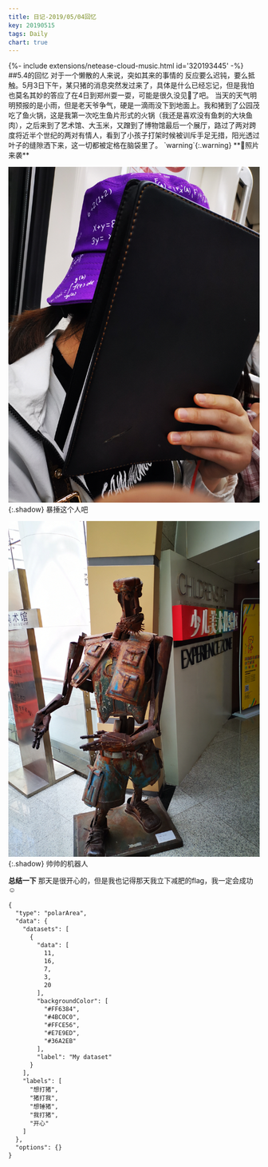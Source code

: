 ```yaml
---
title: 日记-2019/05/04回忆
key: 20190515
tags: Daily
chart: true
---
```

<div>{%- include extensions/netease-cloud-music.html id='320193445' -%}</div>
##5.4的回忆
       对于一个懒散的人来说，突如其来的事情的 反应要么迟钝，要么抵触。5月3日下午，某只猪的消息突然发过来了，具体是什么已经忘记，但是我怕也莫名其妙的答应了在4日到郑州耍一耍，可能是很久没见🐖了吧。
<!--more-->
      当天的天气明明预报的是小雨，但是老天爷争气，硬是一滴雨没下到地面上。我和猪到了公园茂吃了鱼火锅，这是我第一次吃生鱼片形式的火锅（我还是喜欢没有鱼刺的大块鱼肉），之后来到了艺术馆、大玉米，又蹭到了博物馆最后一个展厅，路过了两对跨度将近半个世纪的两对有情人，看到了小孩子打架时候被训斥手足无措，阳光透过叶子的缝隙洒下来，这一切都被定格在脑袋里了。
 <!--more-->
`warning`{:.warning} 
**🐖照片来袭**

![Image](https://raw.githubusercontent.com/adonispeace/adonispeace.github.io/master/dailyPic/shaling.jpg "我想暴捶这个人"){:.shadow}
暴捶这个人吧
<!--more-->
![Image](https://raw.githubusercontent.com/adonispeace/adonispeace.github.io/master/dailyPic/robot.jpg "好帅的机器人"){:.shadow}
帅帅的机器人
<!--more-->

**总结一下**
那天是很开心的，但是我也记得那天我立下减肥的flag，我一定会成功☺

```chart
{
  "type": "polarArea",
  "data": {
    "datasets": [
      {
        "data": [
          11,
          16,
          7,
          3,
          20
        ],
        "backgroundColor": [
          "#FF6384",
          "#4BC0C0",
          "#FFCE56",
          "#E7E9ED",
          "#36A2EB"
        ],
        "label": "My dataset"
      }
    ],
    "labels": [
      "想打猪",
      "猪打我",
      "想锤猪",
      "我打猪",
      "开心"
    ]
  },
  "options": {}
}
```

